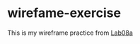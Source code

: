 # wirefame-exercise

This is my wireframe practice from [Lab08a](https://codefellows.github.io/code-201-guide/curriculum/class-08/lab-a/)
